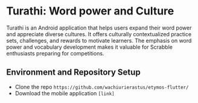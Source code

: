 # Turathi: Word power and Culture

Turathi is an Android application that helps users expand their word power and appreciate diverse cultures. It offers culturally contextualized practice sets, challenges, and rewards to motivate learners. The emphasis on word power and vocabulary development makes it valuable for Scrabble enthusiasts preparing for competitions.


## Environment and Repository Setup
- Clone the repo
  `https://github.com/wachiurierastus/etymos-flutter/`
- Download the mobile application
  `[link]`

